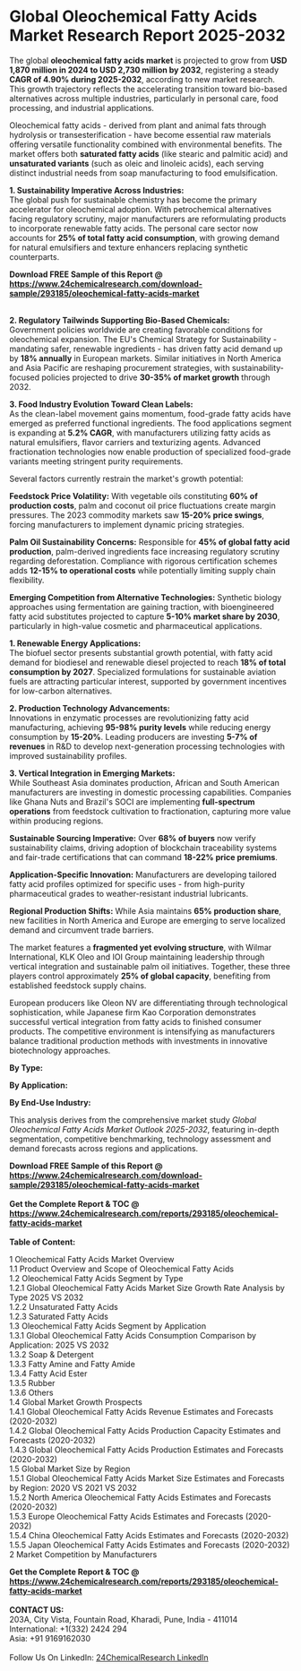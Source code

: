 <h1>Global Oleochemical Fatty Acids Market Research Report 2025-2032</h1><p>The global <strong>oleochemical fatty acids market</strong> is projected to grow from <strong>USD 1,870 million in 2024 to USD 2,730 million by 2032</strong>, registering a steady <strong>CAGR of 4.90% during 2025-2032</strong>, according to new market research. This growth trajectory reflects the accelerating transition toward bio-based alternatives across multiple industries, particularly in personal care, food processing, and industrial applications.</p><p>Oleochemical fatty acids - derived from plant and animal fats through hydrolysis or transesterification - have become essential raw materials offering versatile functionality combined with environmental benefits. The market offers both <strong>saturated fatty acids</strong> (like stearic and palmitic acid) and <strong>unsaturated variants</strong> (such as oleic and linoleic acids), each serving distinct industrial needs from soap manufacturing to food emulsification.</p><p><strong>1. Sustainability Imperative Across Industries:</strong><br>
The global push for sustainable chemistry has become the primary accelerator for oleochemical adoption. With petrochemical alternatives facing regulatory scrutiny, major manufacturers are reformulating products to incorporate renewable fatty acids. The personal care sector now accounts for <strong>25% of total fatty acid consumption</strong>, with growing demand for natural emulsifiers and texture enhancers replacing synthetic counterparts.</p><div><b>Download FREE Sample of this Report @ 
            <a href="https://www.24chemicalresearch.com/download-sample/293185/oleochemical-fatty-acids-market">
            https://www.24chemicalresearch.com/download-sample/293185/oleochemical-fatty-acids-market</a></b></div><br><p><strong>2. Regulatory Tailwinds Supporting Bio-Based Chemicals:</strong><br>
Government policies worldwide are creating favorable conditions for oleochemical expansion. The EU's Chemical Strategy for Sustainability - mandating safer, renewable ingredients - has driven fatty acid demand up by <strong>18% annually</strong> in European markets. Similar initiatives in North America and Asia Pacific are reshaping procurement strategies, with sustainability-focused policies projected to drive <strong>30-35% of market growth</strong> through 2032.</p><p><strong>3. Food Industry Evolution Toward Clean Labels:</strong><br>
As the clean-label movement gains momentum, food-grade fatty acids have emerged as preferred functional ingredients. The food applications segment is expanding at <strong>5.2% CAGR</strong>, with manufacturers utilizing fatty acids as natural emulsifiers, flavor carriers and texturizing agents. Advanced fractionation technologies now enable production of specialized food-grade variants meeting stringent purity requirements.</p><p>Several factors currently restrain the market's growth potential:</p><p><strong>Feedstock Price Volatility:</strong> With vegetable oils constituting <strong>60% of production costs</strong>, palm and coconut oil price fluctuations create margin pressures. The 2023 commodity markets saw <strong>15-20% price swings</strong>, forcing manufacturers to implement dynamic pricing strategies.</p><p><strong>Palm Oil Sustainability Concerns:</strong> Responsible for <strong>45% of global fatty acid production</strong>, palm-derived ingredients face increasing regulatory scrutiny regarding deforestation. Compliance with rigorous certification schemes adds <strong>12-15% to operational costs</strong> while potentially limiting supply chain flexibility.</p><p><strong>Emerging Competition from Alternative Technologies:</strong> Synthetic biology approaches using fermentation are gaining traction, with bioengineered fatty acid substitutes projected to capture <strong>5-10% market share by 2030</strong>, particularly in high-value cosmetic and pharmaceutical applications.</p><p><strong>1. Renewable Energy Applications:</strong><br>
The biofuel sector presents substantial growth potential, with fatty acid demand for biodiesel and renewable diesel projected to reach <strong>18% of total consumption by 2027</strong>. Specialized formulations for sustainable aviation fuels are attracting particular interest, supported by government incentives for low-carbon alternatives.</p><p><strong>2. Production Technology Advancements:</strong><br>
Innovations in enzymatic processes are revolutionizing fatty acid manufacturing, achieving <strong>95-98% purity levels</strong> while reducing energy consumption by <strong>15-20%</strong>. Leading producers are investing <strong>5-7% of revenues</strong> in R&amp;D to develop next-generation processing technologies with improved sustainability profiles.</p><p><strong>3. Vertical Integration in Emerging Markets:</strong><br>
While Southeast Asia dominates production, African and South American manufacturers are investing in domestic processing capabilities. Companies like Ghana Nuts and Brazil's SOCI are implementing <strong>full-spectrum operations</strong> from feedstock cultivation to fractionation, capturing more value within producing regions.</p><p><strong>Sustainable Sourcing Imperative:</strong> Over <strong>68% of buyers</strong> now verify sustainability claims, driving adoption of blockchain traceability systems and fair-trade certifications that can command <strong>18-22% price premiums</strong>.</p><p><strong>Application-Specific Innovation:</strong> Manufacturers are developing tailored fatty acid profiles optimized for specific uses - from high-purity pharmaceutical grades to weather-resistant industrial lubricants.</p><p><strong>Regional Production Shifts:</strong> While Asia maintains <strong>65% production share</strong>, new facilities in North America and Europe are emerging to serve localized demand and circumvent trade barriers.</p><p>The market features a <strong>fragmented yet evolving structure</strong>, with Wilmar International, KLK Oleo and IOI Group maintaining leadership through vertical integration and sustainable palm oil initiatives. Together, these three players control approximately <strong>25% of global capacity</strong>, benefiting from established feedstock supply chains.</p><p>European producers like Oleon NV are differentiating through technological sophistication, while Japanese firm Kao Corporation demonstrates successful vertical integration from fatty acids to finished consumer products. The competitive environment is intensifying as manufacturers balance traditional production methods with investments in innovative biotechnology approaches.</p><p><strong>By Type:</strong></p><p><strong>By Application:</strong></p><p><strong>By End-Use Industry:</strong></p><p>This analysis derives from the comprehensive market study <em>Global Oleochemical Fatty Acids Market Outlook 2025-2032</em>, featuring in-depth segmentation, competitive benchmarking, technology assessment and demand forecasts across regions and applications.</p><div><b>Download FREE Sample of this Report @ 
            <a href="https://www.24chemicalresearch.com/download-sample/293185/oleochemical-fatty-acids-market">
            https://www.24chemicalresearch.com/download-sample/293185/oleochemical-fatty-acids-market</a></b></div><br><div><b>Get the Complete Report & TOC @ 
            <a href="https://www.24chemicalresearch.com/reports/293185/oleochemical-fatty-acids-market">
            https://www.24chemicalresearch.com/reports/293185/oleochemical-fatty-acids-market</a></b></div><br>
            <b>Table of Content:</b><p>1 Oleochemical Fatty Acids Market Overview<br />
    1.1 Product Overview and Scope of Oleochemical Fatty Acids<br />
    1.2 Oleochemical Fatty Acids Segment by Type<br />
        1.2.1 Global Oleochemical Fatty Acids Market Size Growth Rate Analysis by Type 2025 VS 2032<br />
        1.2.2 Unsaturated Fatty Acids<br />
        1.2.3 Saturated Fatty Acids<br />
    1.3 Oleochemical Fatty Acids Segment by Application<br />
        1.3.1 Global Oleochemical Fatty Acids Consumption Comparison by Application: 2025 VS 2032<br />
        1.3.2 Soap & Detergent<br />
        1.3.3 Fatty Amine and Fatty Amide<br />
        1.3.4 Fatty Acid Ester<br />
        1.3.5 Rubber<br />
        1.3.6 Others<br />
    1.4 Global Market Growth Prospects<br />
        1.4.1 Global Oleochemical Fatty Acids Revenue Estimates and Forecasts (2020-2032)<br />
        1.4.2 Global Oleochemical Fatty Acids Production Capacity Estimates and Forecasts (2020-2032)<br />
        1.4.3 Global Oleochemical Fatty Acids Production Estimates and Forecasts (2020-2032)<br />
    1.5 Global Market Size by Region<br />
        1.5.1 Global Oleochemical Fatty Acids Market Size Estimates and Forecasts by Region: 2020 VS 2021 VS 2032<br />
        1.5.2 North America Oleochemical Fatty Acids Estimates and Forecasts (2020-2032)<br />
        1.5.3 Europe Oleochemical Fatty Acids Estimates and Forecasts (2020-2032)<br />
        1.5.4 China Oleochemical Fatty Acids Estimates and Forecasts (2020-2032)<br />
        1.5.5 Japan Oleochemical Fatty Acids Estimates and Forecasts (2020-2032)<br />
2 Market Competition by Manufacturers<br />
 </p><div><b>Get the Complete Report & TOC @ 
            <a href="https://www.24chemicalresearch.com/reports/293185/oleochemical-fatty-acids-market">
            https://www.24chemicalresearch.com/reports/293185/oleochemical-fatty-acids-market</a></b></div><br><b>CONTACT US:</b><br>
            203A, City Vista, Fountain Road, Kharadi, Pune, India - 411014<br>
            International: +1(332) 2424 294<br>
            Asia: +91 9169162030 <br><br>
            Follow Us On LinkedIn: <a href="https://www.linkedin.com/company/24chemicalresearch/">24ChemicalResearch LinkedIn</a>